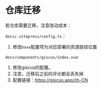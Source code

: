 # 仓库迁移
若仓库需要迁移，注意改动成本：

`docs/.vitepress/config.ts`：
1. 修改`base`配置项为对应部署的资源路径位置

`docs/components/giscus/index.vue`: 
1. 修改giscus的配置。
2. 注意，迁移后之前的评论都会丢失掉
3. 配置链接：https://giscus.app/zh-CN

